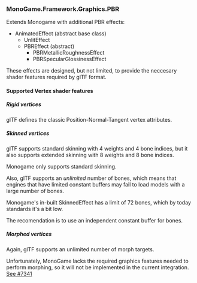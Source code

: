 ﻿### MonoGame.Framework.Graphics.PBR

Extends Monogame with additional PBR effects:

- AnimatedEffect (abstract base class)
  - UnlitEffect
  - PBREffect (abstract)
    - PBRMetallicRoughnessEffect
    - PBRSpecularGlossinessEffect

These effects are designed, but not limited, to provide the neccesary shader features
required by glTF format.

#### Supported Vertex shader features

##### Rigid vertices

glTF defines the classic Position-Normal-Tangent vertex attributes.

##### Skinned vertices

glTF supports standard skinning with 4 weights and 4 bone indices,
but it also supports extended skinning with 8 weights and 8 bone indices.

Monogame only supports standard skinning.

Also, glTF supports an _unlimited_ number of bones, which means that engines that
have limited constant buffers may fail to load models with a large number of bones.

Monogame's in-built SkinnedEffect has a limit of 72 bones, which by today standards
it's a bit low.

The recomendation is to use an independent constant buffer for bones.

##### Morphed vertices

Again, glTF supports an unlimited number of morph targets.

Unfortunately, MonoGame lacks the required graphics features needed to perform morphing,
so it will not be implemented in the current integration. [See #7341](https://github.com/MonoGame/MonoGame/issues/7341)






